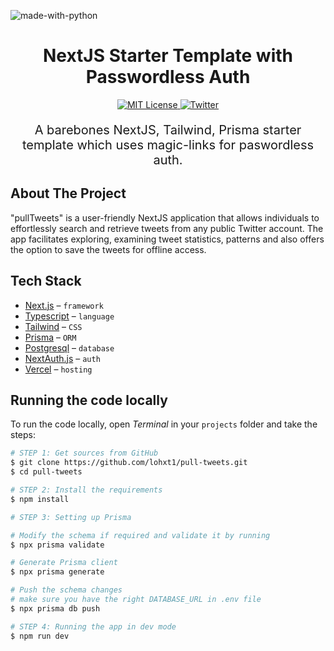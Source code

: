 ![made-with-python](https://shields.io/badge/TypeScript-3178C6?logo=TypeScript&logoColor=FFF&style=flat-square)

<div align="center" >
<h1>
NextJS Starter Template with Passwordless Auth
</h1>
  <a href="https://github.com/trpc/trpc/blob/main/LICENSE">
    <img alt="MIT License" src="https://img.shields.io/github/license/trpc/trpc" />
  </a>
  <a href="https://twitter.com/lohxt">
    <img alt="Twitter" src="https://img.shields.io/twitter/url.svg?label=%40lohxt&style=social&url=https%3A%2F%2Ftwitter.com%2Flohxt" />
  </a>
<p align="center" style="font-weight:400;font-size:20px;">
  A barebones NextJS, Tailwind, Prisma starter template which uses magic-links for paswordless auth.
</p>
</div>

## About The Project

"pullTweets" is a user-friendly NextJS application that allows individuals to effortlessly search and retrieve tweets from any public Twitter account. The app facilitates exploring, examining tweet statistics, patterns and also offers the option to save the tweets for offline access.

## Tech Stack

- [Next.js](https://nextjs.org/) – `framework`
- [Typescript](https://www.typescriptlang.org/) – `language`
- [Tailwind](https://tailwindcss.com/) – `CSS`
- [Prisma](https://prisma.io/) – `ORM`
- [Postgresql](https://railway.app/) – `database`
- [NextAuth.js](https://next-auth.js.org/) – `auth`
- [Vercel](https://vercel.com/) – `hosting`

## Running the code locally

To run the code locally, open _Terminal_ in your `projects` folder and take the steps:

```bash
# STEP 1: Get sources from GitHub
$ git clone https://github.com/lohxt1/pull-tweets.git
$ cd pull-tweets

# STEP 2: Install the requirements
$ npm install

# STEP 3: Setting up Prisma

# Modify the schema if required and validate it by running
$ npx prisma validate

# Generate Prisma client
$ npx prisma generate

# Push the schema changes
# make sure you have the right DATABASE_URL in .env file
$ npx prisma db push

# STEP 4: Running the app in dev mode
$ npm run dev
```
